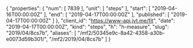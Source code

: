 {
  "properties": {
    "num": [
      7839
    ],
    "unit": [
      "steps"
    ],
    "start": [
      "2019-04-16T00:00:00Z"
    ],
    "end": [
      "2019-04-17T00:00:00Z"
    ],
    "published": [
      "2019-04-17T00:00:00Z"
    ]
  },
  "client_id": "https://www-api.jvt.me/fit",
  "date": "2019-04-17T00:00:00Z",
  "kind": "steps",
  "h": "h-measure",
  "slug": "2019/04/8cs7b",
  "aliases": [
    "/mf2/50345e9c-8a42-4358-a30b-e0073d59b301/",
    "/mf2/2019/04/8cs7b"
  ]
}
